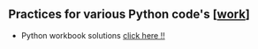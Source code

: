## Practices for various Python code's [[work](https://img.shields.io/badge/programming-consistent-blue.svg)]

  * Python workbook solutions [click here !!](https://bit.ly/2NuR4kx)
